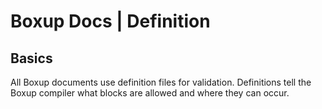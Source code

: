 # Boxup Docs | Definition
## Basics
All Boxup documents use definition files for validation. Definitions tell the Boxup compiler what blocks are allowed and where they can occur.
